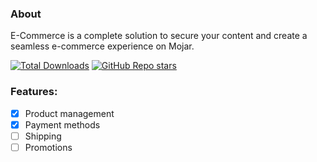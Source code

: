 ### About

E-Commerce is a complete solution to secure your content and create a seamless e-commerce experience on Mojar.

[![Total Downloads](https://img.shields.io/packagist/dt/juzaweb/ecommerce.svg?style=social)](https://packagist.org/packages/juzaweb/ecommerce)
[![GitHub Repo stars](https://img.shields.io/github/stars/juzaweb/ecommerce?style=social)](https://github.com/juzaweb/ecommerce)

### Features:
- [x] Product management
- [x] Payment methods
- [ ] Shipping
- [ ] Promotions
